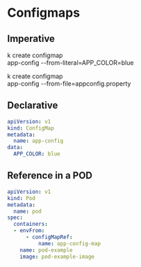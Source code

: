 # Configmaps

## Imperative

k create configmap \
  app-config --from-literal=APP_COLOR=blue
  
k create configmap \
  app-config --from-file=appconfig.property
  
## Declarative

```yaml
apiVersion: v1
kind: ConfigMap
metadata:
  name: app-config
data:
  APP_COLOR: blue
```

## Reference in a POD

```yaml
apiVersion: v1
kind: Pod
metadata:
  name: pod
spec:
  containers:
  - envFrom:
      - configMapRef:
          name: app-config-map
    name: pod-example
    image: pod-example-image
```
